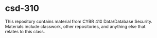 # csd-310
This repository contains material from CYBR 410 Data/Database Security. Materials include classwork, other repositories, and anything else that relates to this class. 
